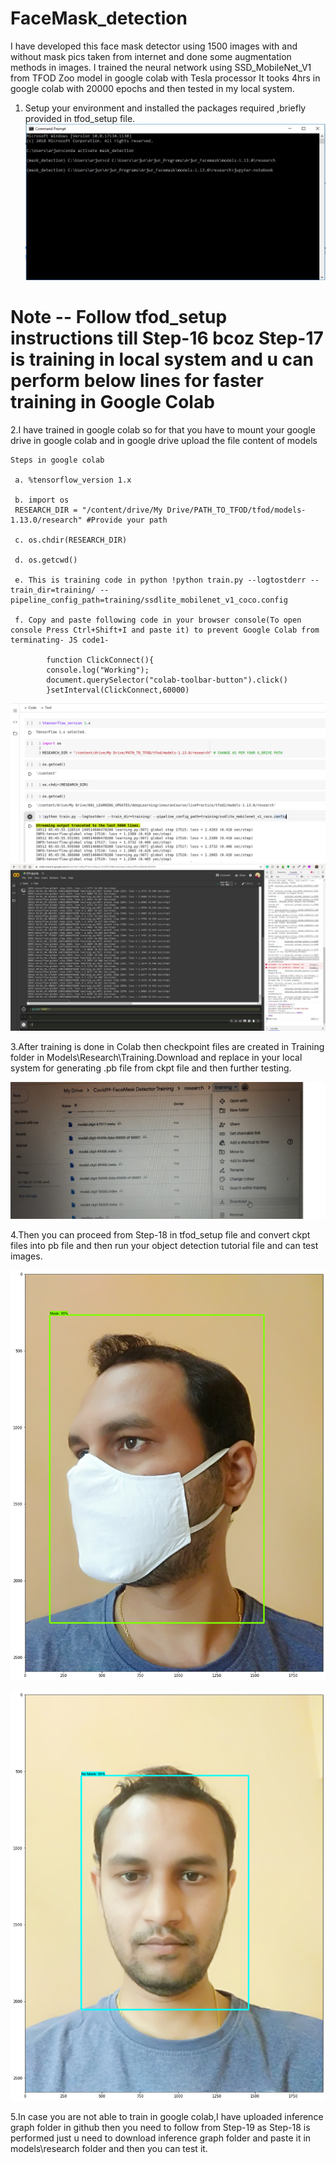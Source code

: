<h1>FaceMask_detection</h1>

I have developed this face mask detector using 1500 images with and without mask pics taken from internet and done some augmentation methods in images.
I trained the neural network using SSD_MobileNet_V1 from TFOD Zoo model in google colab with Tesla processor
It tooks 4hrs in google colab with 20000 epochs and then tested in my local system.

1. Setup your environment and installed the packages required ,briefly provided in tfod_setup file.
 ![](Screenshots/cmd.JPG)

<h1>Note -- Follow tfod_setup instructions till Step-16 bcoz Step-17 is training in local system and u can perform below lines for faster training in Google Colab</h1>

2.I have trained in google colab so for that you have to mount your google drive in google colab and in google drive upload the file content of models
   
    Steps in google colab
   
     a. %tensorflow_version 1.x

     b. import os
     RESEARCH_DIR = "/content/drive/My Drive/PATH_TO_TFOD/tfod/models-1.13.0/research" #Provide your path

     c. os.chdir(RESEARCH_DIR)

     d. os.getcwd()

     e. This is training code in python !python train.py --logtostderr --train_dir=training/ --pipeline_config_path=training/ssdlite_mobilenet_v1_coco.config

     f. Copy and paste following code in your browser console(To open console Press Ctrl+Shift+I and paste it) to prevent Google Colab from terminating- JS code1-
         
            function ClickConnect(){
            console.log("Working"); 
            document.querySelector("colab-toolbar-button").click() 
            }setInterval(ClickConnect,60000)
      
  ![](Screenshots/colabOutPut.png)
  ![](Screenshots/trainingStartedinColab.jpeg)
  
 3.After training is done in Colab then checkpoint files are created in Training folder in Models\Research\Training.Download and replace in your local system
    for generating .pb file from ckpt file and then further testing. 
    
  ![](Screenshots/gdrive.jpg)
    
 4.Then you can proceed from Step-18 in tfod_setup file and convert ckpt files into pb file and then run your object detection tutorial file and can test images.
 
  ![](Screenshots/mask_test.png)
    
  ![](Screenshots/no_mask_test.png)
    
 5.In case you are not able to train in google colab,I have uploaded inference graph folder in github then you need to follow from Step-19 as Step-18 is performed just u need to download inference graph folder and paste it in models\research folder and then you can test it.   
  
  
 
